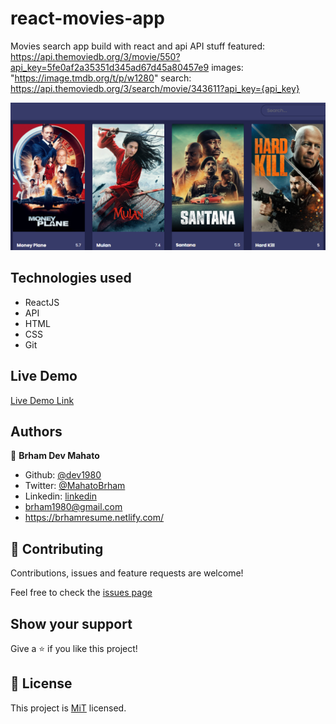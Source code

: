 # react-movies-app

Movies search app build with react and api
API stuff
featured: https://api.themoviedb.org/3/movie/550?api_key=5fe0af2a35351d345ad67d45a80457e9
images: "https://image.tmdb.org/t/p/w1280"
search: https://api.themoviedb.org/3/search/movie/343611?api_key={api_key}

![image](/public/banner.png)

## Technologies used

- ReactJS
- API
- HTML
- CSS
- Git

## Live Demo

[Live Demo Link]()

## Authors

👤 **Brham Dev Mahato**

- Github: [@dev1980](https://github.com/dev1980)
- Twitter: [@MahatoBrham](https://twitter.com/MahatoBrham)
- Linkedin: [linkedin](https://www.linkedin.com/in/dev1980/)
- <brham1980@gmail.com>
- <https://brhamresume.netlify.com/>

## 🤝 Contributing

Contributions, issues and feature requests are welcome!

Feel free to check the [issues page](https://github.com/dev1980/react-movies-app/issues)

## Show your support

Give a ⭐️ if you like this project!

## 📝 License

This project is [MiT](https://opensource.org/licenses/MIT) licensed.
